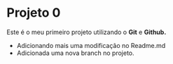 # Projeto 0

Este é o meu primeiro projeto utilizando o **Git** e **Github.**

- Adicionando mais uma modificação no Readme.md
- Adicionada uma nova branch no projeto.